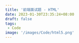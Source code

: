 ```yaml
---
title: '前端面试题 - HTML'
date: 2023-01-30T23:35:24+08:00
draft: false
tags:
 - Code
image: '/images/Code/html5.png'
---
```

